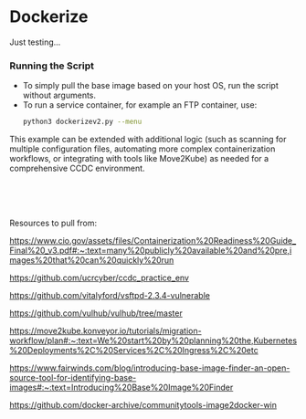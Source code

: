# Dockerize

Just testing...

### Running the Script

- To simply pull the base image based on your host OS, run the script without arguments.
- To run a service container, for example an FTP container, use:  
  ```bash
  python3 dockerizev2.py --menu
  ```

This example can be extended with additional logic (such as scanning for multiple configuration files, automating more complex containerization workflows, or integrating with tools like Move2Kube) as needed for a comprehensive CCDC environment.

<br>
<br>
<br>


Resources to pull from: 

https://www.cio.gov/assets/files/Containerization%20Readiness%20Guide_Final%20_v3.pdf#:~:text=many%20publicly%20available%20and%20pre,images%20that%20can%20quickly%20run

https://github.com/ucrcyber/ccdc_practice_env

https://github.com/vitalyford/vsftpd-2.3.4-vulnerable

https://github.com/vulhub/vulhub/tree/master

https://move2kube.konveyor.io/tutorials/migration-workflow/plan#:~:text=We%20start%20by%20planning%20the,Kubernetes%20Deployments%2C%20Services%2C%20Ingress%2C%20etc

https://www.fairwinds.com/blog/introducing-base-image-finder-an-open-source-tool-for-identifying-base-images#:~:text=Introducing%20Base%20Image%20Finder

https://github.com/docker-archive/communitytools-image2docker-win

